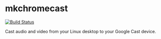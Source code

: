 # mkchromecast

[![Build Status](https://travis-ci.org/UnitedRPMs/mkchromecast.svg?branch=master)](https://travis-ci.org/UnitedRPMs/mkchromecast)

Cast audio and video from your Linux desktop to your Google Cast device.
